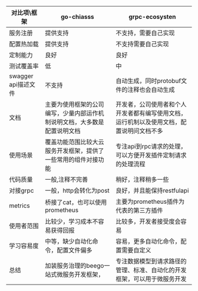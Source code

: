 |对比项\框架|go-chiasss|grpc-ecosysten|
|---|---|---|
|服务注册|提供支持|不支持，需要自己实现|
|配置热加载|提供支持|不支持需要自己实现|
|定制能力|良好|良好|
|测试覆盖率|低|中|
|swagger api描述文件|不支持|自动生成，同时protobuf文件的注释也会自动生成|
|文档|主要为使用框架的公司编写，少量内部运作机制说明文档，大多数是配置说明文档|开发者，公司使用者和个人开发者都有编写使用文档，运行机制以及使用文档，配置说明问文档不多|
|使用场景|覆盖功能范围比较大云服务开发框架，提供了一些常用的组件对接功能|专注api到rpc请求的处理，可以方便开发插件定制请求的处理流程|
|代码质量|一般,注释不完善|稍好，注释稍多一些|
|对接grpc|一般，http会转化为post|良好，并且能保持restfulapi|
|metrics|桥接了cat，也可以使用prometheus|主要为prometheus插件为代表的第三方插件|
|使用者范围|比较少，学习成本不容易获得回报|比较多，开发者接受度会容易|
|学习容易度|中等，缺少自动化命令，配置文件偏多|容易，更多自动化命令，配置需要自定义|
|总结|加装服务治理的beego一站式微服务开发框架，|专注数据模型到请求路径的管理、标准、自动化的开发框架，可以用于微服务开发|











